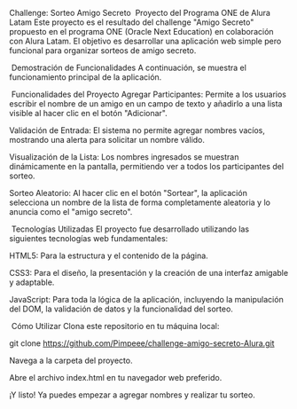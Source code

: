 Challenge: Sorteo Amigo Secreto 
Proyecto del Programa ONE de Alura Latam
Este proyecto es el resultado del challenge "Amigo Secreto" propuesto en el programa ONE (Oracle Next Education) en colaboración con Alura Latam. El objetivo es desarrollar una aplicación web simple pero funcional para organizar sorteos de amigo secreto.

 Demostración de Funcionalidades
A continuación, se muestra el funcionamiento principal de la aplicación.

 Funcionalidades del Proyecto
Agregar Participantes: Permite a los usuarios escribir el nombre de un amigo en un campo de texto y añadirlo a una lista visible al hacer clic en el botón "Adicionar".

Validación de Entrada: El sistema no permite agregar nombres vacíos, mostrando una alerta para solicitar un nombre válido.

Visualización de la Lista: Los nombres ingresados se muestran dinámicamente en la pantalla, permitiendo ver a todos los participantes del sorteo.

Sorteo Aleatorio: Al hacer clic en el botón "Sortear", la aplicación selecciona un nombre de la lista de forma completamente aleatoria y lo anuncia como el "amigo secreto".

 Tecnologías Utilizadas
El proyecto fue desarrollado utilizando las siguientes tecnologías web fundamentales:

HTML5: Para la estructura y el contenido de la página.

CSS3: Para el diseño, la presentación y la creación de una interfaz amigable y adaptable.

JavaScript: Para toda la lógica de la aplicación, incluyendo la manipulación del DOM, la validación de datos y la funcionalidad del sorteo.

 Cómo Utilizar
Clona este repositorio en tu máquina local:

git clone https://github.com/Pimpeee/challenge-amigo-secreto-Alura.git

Navega a la carpeta del proyecto.

Abre el archivo index.html en tu navegador web preferido.

¡Y listo! Ya puedes empezar a agregar nombres y realizar tu sorteo.
